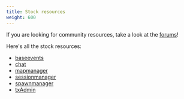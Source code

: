```yaml
---
title: Stock resources
weight: 600
---
```


If you are looking for community resources, take a look at the [forums](https://forum.cfx.re/)!

Here's all the stock resources:
* [baseevents](/docs/resources/baseevents)
* [chat](/docs/resources/chat)
* [mapmanager](/docs/resources/mapmanager)
* [sessionmanager](/docs/resources/sessionmanager)
* [spawnmanager](/docs/resources/spawnmanager)
* [txAdmin](/docs/resources/txAdmin)
  <!-- - [loadscreen](/docs/resources/loadscreen) -->